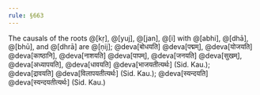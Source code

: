 ```yaml
---
rule: §663
---
```


The causals of the roots @[kṛ], @[yuj], @[jan], @[i] with @[abhi], @[dhā], @[bhū], and @[dhrā] are @[ṇij]; @deva[बोधयति] @deva[पद्मम्], @deva[योजयति] @deva[काष्ठानि], @deva[नाशयति] @deva[पापम्], @deva[जनयति] @deva[सुखम्], @deva[अध्यापयति], @deva[धावयति] @deva[भाजयतीत्यर्थः] (Sid. Kau.); @deva[द्रावयति] @deva[विलापयतीत्यर्थः] (Sid. Kau.); @deva[स्यन्दयति] @deva[स्यन्दयतीत्यर्थः] (Sid. Kau.)